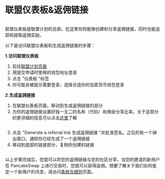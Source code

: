# 联盟仪表板&返佣链接

<figure><img src="../../.gitbook/assets/affiliate-landing-page-07.png" alt=""><figcaption></figcaption></figure>

联盟仪表板是联盟计划的总部。在这里你将能够创建和分享返佣链接，同时也能追踪和提取返佣奖励。&#x20;

以下是访问联盟仪表板和生成返佣链接的步骤：&#x20;

**1.访问联盟仪表板**&#x20;

1. 前往[联盟计划页面](https://pancakeswap.finance/affiliates-program)&#x20;
2. 用提交申请时使用的钱包地址登录&#x20;
3. 点击 "仪表板 "标签&#x20;
4. 你可能会被提示需要登录，选择合适你的加密货币钱包登录

**2.生成返佣链接**&#x20;

1. 在联盟仪表板页面，移动到生成返佣链接的部分
2. 为你的返佣链接设置好独一无二的名称（代码）和佣金分享比率。关于这部分的更详细的信息可以点击[这里](yong-jin-jie-gou-ji-zhi-fu-xiang-qing.md)了解

<figure><img src="../../.gitbook/assets/spaces_-MHREX7DHcljbY5IkjgJ-1972196547_uploads_jtdfB2RdajLUcMBaLyCb_affiliate-landing-page-10.webp" alt=""><figcaption></figcaption></figure>

3. 点击 "Generate a referral link 生成返佣链接 "并批准签名。之后的有一个弹出窗口，通知你已经生成了一个返佣链接
4. 移动到底部的链接部分，复制你创建的链接

<figure><img src="../../.gitbook/assets/spaces_-MHREX7DHcljbY5IkjgJ-1972196547_uploads_du7V63Ip4Lo7elYsTJQv_affiliate-landing-page-09.webp" alt=""><figcaption></figcaption></figure>

以上步骤完成后，您就可以将您的返佣链接与您的社区分享，当您的邀请的新用户在 PancakeSwap 上进行交易时，您就可以获得返佣。想要了解关于我们如何鉴定一个新用户的讯息，请访问[条款及细则](tiao-kuan-ji-xi-ze.md)页面。
